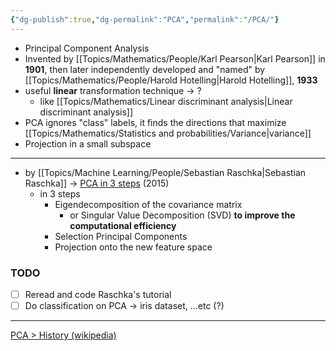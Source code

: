 ```yaml
---
{"dg-publish":true,"dg-permalink":"PCA","permalink":"/PCA/"}
---
```


- Principal Component Analysis
- Invented by [[Topics/Mathematics/People/Karl Pearson|Karl Pearson]] in **1901**, then later independently developed and "named" by [[Topics/Mathematics/People/Harold Hotelling|Harold Hotelling]], **1933**
- useful **linear** transformation technique -> ?
	- like [[Topics/Mathematics/Linear discriminant analysis|Linear discriminant analysis]]
- PCA ignores "class" labels, it finds the directions that maximize [[Topics/Mathematics/Statistics and probabilities/Variance|variance]]
- Projection in a small subspace

---
-  by [[Topics/Machine Learning/People/Sebastian Raschka|Sebastian Raschka]] -> [PCA in 3 steps](https://sebastianraschka.com/Articles/2015_pca_in_3_steps.html) (2015)
	- in 3 steps
		- Eigendecomposition of the covariance matrix
			- or Singular Value Decomposition (SVD) **to improve the computational efficiency**
		- Selection Principal Components
		- Projection onto the new feature space


### TODO
- [ ] Reread and code Raschka's tutorial
- [ ] Do classification on PCA -> iris dataset, ...etc (?)

---
[PCA > History (wikipedia)](https://en.wikipedia.org/wiki/Principal_component_analysis#History)

